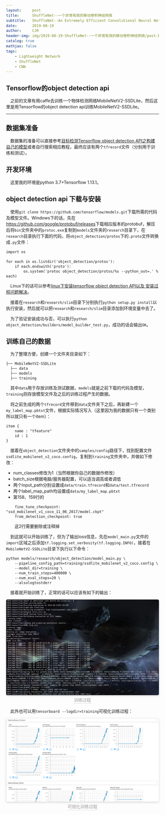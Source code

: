 ```yaml
---
layout:     post
title:      ShuffleNet--一个非常有效的移动卷积神经网络
subtitle:   ShuffleNet--An Extremely Efficient Convolutional Neural Network for Mobile
date:       2019-08-19
author:     CJR
header-img: img/2019-08-19-ShuffleNet--一个非常有效的移动卷积神经网络/post-bg.jpg
catalog: true
mathjax: false
tags:
    - Lightweight Network
    - ShuffleNet
    - CNN
---
```


## Tensorflow的object detection api

&emsp;之前的文章有用caffe去训练一个物体检测网络MobileNetV2-SSDLite，然后这里是用Tensorflow的object detection api训练MobileNetV2-SSDLite。

---

## 数据集准备

&emsp;数据集的准备可以直接参考[目标检测Tensorflow object detection API之构建自己的模型](https://zhuanlan.zhihu.com/p/35854575)或者自行搜索相应教程，最终应该有两个`tfrecord`文件（分别用于训练和测试）。

## 开发环境

&emsp;这里我的环境是python 3.7+Tensorflow 1.13.1。

## object detection api 下载与安装

&emsp;使用`git clone https://github.com/tensorflow/models.git`下载所需的代码及模型文件。Windows下的话，先在<https://github.com/google/protobuf/releases>下载相应版本的protobuf，解压后将`bin`文件夹中的`protoc.exe`复制到`models`文件夹的`research`目录下，在`research`目录执行下面的代码，将`object_detection/protos`下的`.proto`文件转换成`.py`文件：

```
import os

for each in os.listdir('object_detection/protos'):
    if each.endswith('proto'):
        os.system('protoc object_detection/protos/%s --python_out=.' % each)
```

&emsp;Linux下的话可以参考[linux下安装tensorflow object detection API以及 安装过程问题解决](https://blog.csdn.net/pwtd_huran/article/details/80874791)。

&emsp;接着在`research`和`research/slim`目录下分别执行`python setup.py install`以执行安装，然后就可以把`research`和`research/slim`目录添加到环境变量中去了。

&emsp;为了验证安装成功与否，可以执行`python object_detection/builders/model_builder_test.py`，成功的话会输出`OK`。

## 训练自己的数据

&emsp;为了整理方便，创建一个文件夹目录如下：

```
├── MobileNetV2-SSDLite
  ├── data
  ├── models
  ├── training
```

&emsp;其中`data`用于存放训练及测试数据，`models`就是之前下载的代码及模型，`training`则存放模型文件及之后的训练过程产生的数据。

&emsp;将之前生成的两个`tfrecord`文件移到`data`文件夹下之后，再新建一个`my_label_map.pbtxt`文件，根据实际情况写入（这里因为我的数据只有一个类别所以就只有一个item）：

```
item {
    name : "tfeature"
    id : 1
}
```

&emsp;接着在`object_detection`文件夹中的`samples/config`路径下，找到配置文件`ssdlite_mobilenet_v2_coco.config`，复制到`training`文件夹中，并做如下修改：

* num_classes修改为1（当然根据你自己的数据作修改）
* batch_size根据电脑/服务器配置，可以适当调高或者调低
* 两个input_path分别设置成`data/train.tfrecord`和`data/test.tfrecord`
* 两个label_map_path均设置成`data/my_label_map.pbtxt`
* 第158、159行的

```
    fine_tune_checkpoint: "ssd_mobilenet_v1_coco_11_06_2017/model.ckpt"   
    from_detection_checkpoint: true
```

&emsp;&emsp;这2行需要删除或注释掉

&emsp;到这就可以开始训练了，但为了输出loss信息，先在`model_main.py`文件的`import`区域之后添加`tf.logging.set_verbosity(tf.logging.INFO)`，接着在`MobileNetV2-SSDLite`目录下执行以下命令：

```
python models/research/object_detection/model_main.py \
    --pipeline_config_path=training/ssdlite_mobilenet_v2_coco.config \
    --model_dir=training \
    --num_train_steps=400000 \
    --num_eval_steps=20 \
    --alsologtostderr
```

&emsp;接着就开始训练了，正常的话可以应该有如下的输出：

<center>
    <img style="border-radius: 0.3125em;
    box-shadow: 0 2px 4px 0 rgba(34,36,38,.12),0 2px 10px 0 rgba(34,36,38,.08);" 
    src="https://raw.githubusercontent.com/ShowLo/ShowLo.github.io/master/img/2019-07-22-用Tensorflow的object detection api训练自己的数据/train.png">
    <br>
    <div style="color:orange; border-bottom: 1px solid #d9d9d9;
    display: inline-block;
    color: #999;
    padding: 2px;">训练过程</div>
</center>

&emsp;此外也可以用`tensorboard --logdir=training`可视化训练过程：

<center>
    <img style="border-radius: 0.3125em;
    box-shadow: 0 2px 4px 0 rgba(34,36,38,.12),0 2px 10px 0 rgba(34,36,38,.08);" 
    src="https://raw.githubusercontent.com/ShowLo/ShowLo.github.io/master/img/2019-07-22-用Tensorflow的object detection api训练自己的数据/mAP.png">
    <br>
    <div style="color:orange; border-bottom: 1px solid #d9d9d9;
    display: inline-block;
    color: #999;
    padding: 2px;">可视化训练过程</div>
</center>
